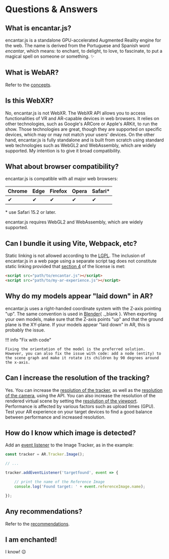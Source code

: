 # Questions & Answers

## What is encantar.js?

encantar.js is a standalone GPU-accelerated Augmented Reality engine for the web. The name is derived from the Portuguese and Spanish word _encantar_, which means: to enchant, to delight, to love, to fascinate, to put a magical spell on someone or something. :sparkles:

## What is WebAR?

Refer to the [concepts](./tutorial/concepts.md).

## Is this WebXR?

No, encantar.js is not WebXR. The WebXR API allows you to access functionalities of VR and AR-capable devices in web browsers. It relies on other technologies, such as Google's ARCore or Apple's ARKit, to run the show. Those technologies are great, though they are supported on specific devices, which may or may not match your users' devices. On the other hand, encantar.js is fully standalone and is built from scratch using standard web technologies such as WebGL2 and WebAssembly, which are widely supported. My intention is to give it broad compatibility.

## What about browser compatibility?

encantar.js is compatible with all major web browsers:

| Chrome | Edge | Firefox | Opera | Safari* |
| ------ | ---- | ------- | ----- | ------- |
| ✔      | ✔    | ✔       | ✔     | ✔       |

\* use Safari 15.2 or later.

encantar.js requires WebGL2 and WebAssembly, which are widely supported.

## Can I bundle it using Vite, Webpack, etc?

Static linking is not allowed according to the [LGPL](license.md). The inclusion of encantar.js in a web page using a separate script tag does not constitute static linking provided that [section 4](license.md#4-combined-works) of the license is met:

```html
<script src="path/to/encantar.js"></script>
<script src="path/to/my-ar-experience.js"></script>
```

## Why do my models appear "laid down" in AR?

encantar.js uses a right-handed coordinate system with the Z-axis pointing "up". The same convention is used in [Blender](https://www.blender.org){ ._blank }. When exporting your own models, make sure that the Z-axis points "up" and that the ground plane is the XY-plane. If your models appear "laid down" in AR, this is probably the issue.

!!! info "Fix with code"

    Fixing the orientation of the model is the preferred solution. However, you can also fix the issue with code: add a node (entity) to the scene graph and make it rotate its children by 90 degrees around the x-axis.

## Can I increase the resolution of the tracking?

Yes. You can increase the [resolution of the tracker](api/image-tracker.md#instantiation), as well as the [resolution of the camera](api/camera-source.md#instantiation), using the API. You can also increase the resolution of the rendered virtual scene by setting the [resolution of the viewport](api/viewport.md#instantiation). Performance is affected by various factors such as upload times (GPU). Test your AR experience on your target devices to find a good balance between performance and increased resolution.

## How do I know which image is detected?

Add an [event listener](api/image-tracker.md#targetfound) to the Image Tracker, as in the example:

```js
const tracker = AR.Tracker.Image();

// ...

tracker.addEventListener('targetfound', event => {

    // print the name of the Reference Image
    console.log('Found target: ' + event.referenceImage.name);

});
```

## Any recommendations?

Refer to the [recommendations](./recommendations.md).

## I am enchanted!

I know! :wink:
